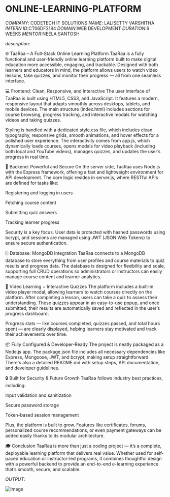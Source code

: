 # ONLINE-LEARNING-PLATFORM
*COMPANY*: CODETECH IT SOLUTIONS
*NAME*: LALISETTY VARSHITHA
*INTERN ID*:CT06DF2184
*DOMAIN*:WEB DEVELOPMENT
*DURATION*:6 WEEKS
*MENTOR*:NEELA SANTOSH

*description*:

🌐 TaaRaa – A Full-Stack Online Learning Platform
TaaRaa is a fully functional and user-friendly online learning platform built to make digital education more accessible, engaging, and trackable. Designed with both learners and educators in mind, the platform allows users to watch video lessons, take quizzes, and monitor their progress — all from one seamless interface.

💻 Frontend: Clean, Responsive, and Interactive
The user interface of TaaRaa is built using HTML5, CSS3, and JavaScript. It features a modern, responsive layout that adapts smoothly across desktops, tablets, and mobile devices. The main structure (index.html) includes sections for course browsing, progress tracking, and interactive modals for watching videos and taking quizzes.

Styling is handled with a dedicated style.css file, which includes clean typography, responsive grids, smooth animations, and hover effects for a polished user experience. The interactivity comes from app.js, which dynamically loads courses, opens modals for video playback (including both local and YouTube videos), manages quizzes, and updates the user’s progress in real time.

🔧 Backend: Powerful and Secure
On the server side, TaaRaa uses Node.js with the Express framework, offering a fast and lightweight environment for API development. The core logic resides in server.js, where RESTful APIs are defined for tasks like:

Registering and logging in users

Fetching course content

Submitting quiz answers

Tracking learner progress

Security is a key focus. User data is protected with hashed passwords using bcrypt, and sessions are managed using JWT (JSON Web Tokens) to ensure secure authentication.

🗄️ Database: MongoDB Integration
TaaRaa connects to a MongoDB database to store everything from user profiles and course materials to quiz results and progress data. The database is designed for flexibility and scale, supporting full CRUD operations so administrators or instructors can easily manage course content and learner analytics.

🎥 Video Learning + Interactive Quizzes
The platform includes a built-in video player modal, allowing learners to watch courses directly on the platform. After completing a lesson, users can take a quiz to assess their understanding. These quizzes appear in an easy-to-use popup, and once submitted, their results are automatically saved and reflected in the user’s progress dashboard.

Progress stats — like courses completed, quizzes passed, and total hours spent — are clearly displayed, helping learners stay motivated and track their achievements over time.

📦 Fully Configured & Developer-Ready
The project is neatly packaged as a Node.js app. The package.json file includes all necessary dependencies like Express, Mongoose, JWT, and bcrypt, making setup straightforward. There's also a detailed README.md with setup steps, API documentation, and developer guidelines.

🔒 Built for Security & Future Growth
TaaRaa follows industry best practices, including:

Input validation and sanitization

Secure password storage

Token-based session management

Plus, the platform is built to grow. Features like certificates, forums, personalized course recommendations, or even payment gateways can be added easily thanks to its modular architecture.

🎓 Conclusion
TaaRaa is more than just a coding project — it’s a complete, deployable learning platform that delivers real value. Whether used for self-paced education or instructor-led programs, it combines thoughtful design with a powerful backend to provide an end-to-end e-learning experience that’s smooth, secure, and scalable.


*OUTPUT*:

![Image](https://github.com/user-attachments/assets/f501238e-29dc-4b94-b1e2-3ab86b9f4e47)
